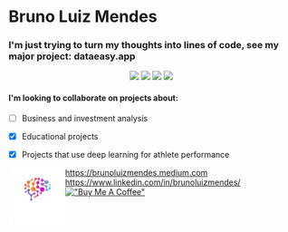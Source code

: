 # Bruno Luiz Mendes 
### I'm just trying to turn my thoughts into lines of code, see my major project: dataeasy.app 


  <p align=center>
    <a target="_blank" href="#" title="python"><img src="https://img.shields.io/static/v1?label=Python&message=aways&color=success"></a>
  <a target="_blank" href="#" title="student"><img src="https://img.shields.io/static/v1?label=MIT&message=Student&color=informational"></a>
  <a target="_blank" href="#" title="time"><img src="https://img.shields.io/static/v1?label=Free Time &message=0(%)&color=critical"></a>
  <a target="_blank" href="#" title="time"><img src="https://img.shields.io/twitter/url?url=https%3A%2F%2Fgithub.com%2Fblmendes%2FMy-Basketball-Shots-AI"></a>
  


#### I'm looking to collaborate on projects about:
- [ ] Business and investment analysis
- [X] Educational projects
- [X] Projects that use deep learning for athlete performance


</p>
  <p align=center>
 <img width="100px" src="https://raw.githubusercontent.com/dataeasy-digital/dataeasy/main/dataset/untitled.svg" align="left" alt="GitHub Readme Stats" />
</p>  
  
https://brunoluizmendes.medium.com
<br>
https://www.linkedin.com/in/brunoluizmendes/
<br>
[!["Buy Me A Coffee"](https://www.buymeacoffee.com/assets/img/custom_images/orange_img.png)](https://www.buymeacoffee.com/brunoluizmendes)
  


